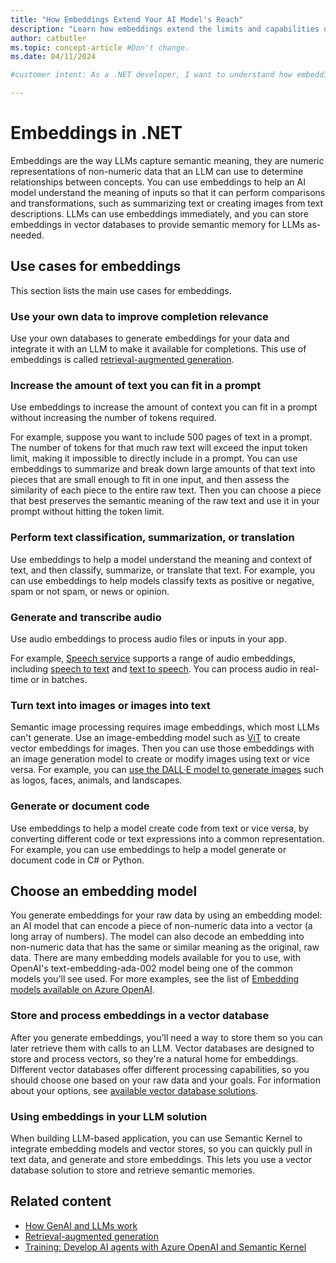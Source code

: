 ```yaml
---
title: "How Embeddings Extend Your AI Model's Reach"
description: "Learn how embeddings extend the limits and capabilities of AI models in .NET."
author: catbutler
ms.topic: concept-article #Don't change.
ms.date: 04/11/2024

#customer intent: As a .NET developer, I want to understand how embeddings extend LLM limits and capabilities in .NET so that I have more semantic context and better outcomes for my AI apps.

---
```


# Embeddings in .NET

Embeddings are the way LLMs capture semantic meaning, they are numeric representations of non-numeric data that an LLM can use to determine relationships between concepts. You can use embeddings to help an AI model understand the meaning of inputs so that it can perform comparisons and transformations, such as summarizing text or creating images from text descriptions. LLMs can use embeddings immediately, and you can store embeddings in vector databases to provide semantic memory for LLMs as-needed.

## Use cases for embeddings

This section lists the main use cases for embeddings.

### Use your own data to improve completion relevance

Use your own databases to generate embeddings for your data and integrate it with an LLM to make it available for completions. This use of embeddings is called [retrieval-augmented generation](rag.md).

### Increase the amount of text you can fit in a prompt

Use embeddings to increase the amount of context you can fit in a prompt without increasing the number of tokens required.

For example, suppose you want to include 500 pages of text in a prompt. The number of tokens for that much raw text will exceed the input token limit, making it impossible to directly include in a prompt. You can use embeddings to summarize and break down large amounts of that text into pieces that are small enough to fit in one input, and then assess the similarity of each piece to the entire raw text. Then you can choose a piece that best preserves the semantic meaning of the raw text and use it in your prompt without hitting the token limit.

### Perform text classification, summarization, or translation

Use embeddings to help a model understand the meaning and context of text, and then classify, summarize, or translate that text. For example, you can use embeddings to help models classify texts as positive or negative, spam or not spam, or news or opinion.

### Generate and transcribe audio

Use audio embeddings to process audio files or inputs in your app.

For example, [Speech service](/azure/ai-services/speech-service/) supports a range of audio embeddings, including [speech to text](/azure/ai-services/speech-service/speech-to-text) and [text to speech](/azure/ai-services/speech-service/text-to-speech). You can process audio in real-time or in batches.

### Turn text into images or images into text

Semantic image processing requires image embeddings, which most LLMs can't generate. Use an image-embedding model such as [ViT](https://huggingface.co/docs/transformers/main/en/model_doc/vit) to create vector embeddings for images. Then you can use those embeddings with an image generation model to create or modify images using text or vice versa. For example, you can [use the DALL·E model to generate images](/azure/ai-services/openai/dall-e-quickstart?tabs=dalle3%2Ccommand-line&pivots=programming-language-csharp) such as logos, faces, animals, and landscapes.

### Generate or document code

Use embeddings to help a model create code from text or vice versa, by converting different code or text expressions into a common representation. For example, you can use embeddings to help a model generate or document code in C# or Python.

## Choose an embedding model

You generate embeddings for your raw data by using an embedding model: an AI model that can encode a piece of non-numeric data into a vector (a long array of numbers). The model can also decode an embedding into non-numeric data that has the same or similar meaning as the original, raw data. There are many embedding models available for you to use, with OpenAI's text-embedding-ada-002 model being one of the common models you'll see used. For more examples, see the list of [Embedding models available on Azure OpenAI](/azure/ai-services/openai/concepts/models#embeddings).

### Store and process embeddings in a vector database

After you generate embeddings, you'll need a way to store them so you can later retrieve them with calls to an LLM. Vector databases are designed to store and process vectors, so they're a natural home for embeddings. Different vector databases offer different processing capabilities, so you should choose one based on your raw data and your goals. For information about your options, see [available vector database solutions](vector-databases.md#available-vector-database-solutions).

### Using embeddings in your LLM solution

When building LLM-based application, you can use Semantic Kernel to integrate embedding models and vector stores, so you can quickly pull in text data, and generate and store embeddings. This lets you use a vector database solution to store and retrieve semantic memories. 

## Related content

- [How GenAI and LLMs work](how-genai-and-llms-work.md)
- [Retrieval-augmented generation](rag.md)
- [Training: Develop AI agents with Azure OpenAI and Semantic Kernel](/training/paths/develop-ai-agents-azure-open-ai-semantic-kernel-sdk/)
